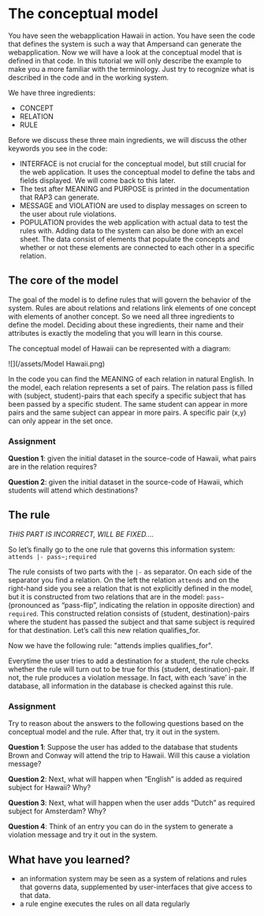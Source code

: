 # The conceptual model

You have seen the webapplication Hawaii in action. You have seen the code that defines the system is such a way that Ampersand can generate the webapplication. Now we will have a look at the conceptual model that is defined in that code. In this tutorial we will only describe the example to make you a more familiar with the terminology. Just try to recognize what is described in the code and in the working system.

We have three ingredients:

* CONCEPT
* RELATION
* RULE

Before we discuss these three main ingredients, we will discuss the other keywords you see in the code:

* INTERFACE is not crucial for the conceptual model, but still crucial for the web application. It uses the conceptual model to define the tabs and fields displayed. We will come back to this later.
* The test after MEANING and PURPOSE is printed in the documentation that RAP3 can generate. 
* MESSAGE and VIOLATION are used to display messages on screen to the user about rule violations. 
* POPULATION provides the web application with actual data to test the rules with. Adding data to the system can also be done with an excel sheet. The data consist of elements that populate the concepts and whether or not these elements are connected to each other in a specific relation. 

## The core of the model

The goal of the model is to define rules that will govern the behavior of the system. Rules are about relations and relations link elements of one concept with elements of another concept. So we need all three ingredients to define the model. Deciding about these ingredients, their name and their attributes is exactly the modeling that you will learn in this course.

The conceptual model of Hawaii can be represented with a diagram:

![](/assets/Model Hawaii.png)

In the code you can find the MEANING of each relation in natural English. In the model, each relation represents a set of pairs. The relation pass is filled with \(subject, student\)-pairs that each specify a specific subject that has been passed by a specific student. The same student can appear in more pairs and the same subject can appear in more pairs. A specific pair \(x,y\) can only appear in the set once.

### Assignment

**Question 1**: given the initial dataset in the source-code of Hawaii, what pairs are in the relation requires?

**Question 2**: given the initial dataset in the source-code of Hawaii, which students will attend which destinations?

## The rule

_THIS PART IS INCORRECT, WILL BE FIXED...._

So let’s finally go to the one rule that governs this information system: `attends |- pass~;required`

The rule consists of two parts with the `|-` as separator. On each side of the separator you find a relation. On the left the relation `attends` and on the right-hand side you see a relation that is not explicitly defined in the model, but it is constructed from two relations that are in the model: `pass~`\(pronounced as “pass-flip”, indicating the relation in opposite direction\) and `required`. This constructed relation consists of \(student, destination\)-pairs where the student has passed the subject and that same subject is required for that destination. Let’s call this new relation qualifies\_for.

Now we have the following rule: "attends implies qualifies\_for".

Everytime the user tries to add a destination for a student, the rule checks whether the rule will turn out to be true for this \(student, destination\)-pair. If not, the rule produces a violation message. In fact, with each ‘save’ in the database, all information in the database is checked against this rule.

### Assignment

Try to reason about the answers to the following questions based on the conceptual model and the rule. After that, try it out in the system.

**Question 1**: Suppose the user has added to the database that students Brown and Conway will attend the trip to Hawaii. Will this cause a violation message?

**Question 2**:  Next, what will happen when “English” is added as required subject for Hawaii? Why?

**Question 3**: Next, what will happen when the user adds “Dutch” as required subject for Amsterdam? Why?

**Question 4**: Think of an entry you can do in the system to generate a violation message and try it out in the system.

## What have you learned?

* an information system may be seen as a system of relations and rules that governs data, supplemented by user-interfaces that give access to that data.
* a rule engine executes the rules on all data regularly



